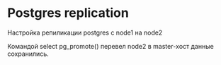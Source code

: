 # Postgres replication

Настройка репиликации postgres с node1 на node2

Командой select pg_promote() перевел node2 в master-хост данные сохранились. 

